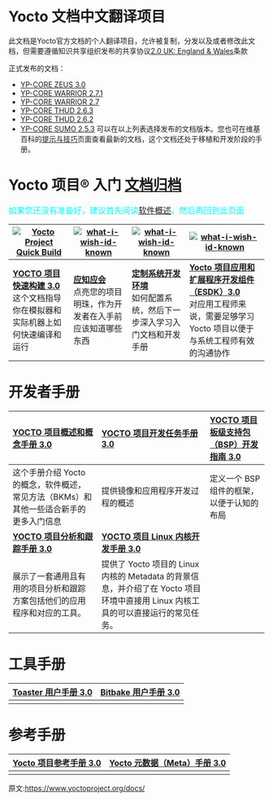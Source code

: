 [#]: translator: (guevaraya)
[#]: reviewer: ( )
[#]: publisher: ( )
[#]: url: ( https://www.yoctoproject.org/docs/)
[#]: subject: (yocto 文档索引)
Yocto 文档中文翻译项目
======
此文档是Yocto官方文档的个人翻译项目，允许被复制，分发以及或者修改此文档，但需要遵循知识共享组织发布的共享协议[2.0 UK: England & Wales][1]条款


正式发布的文档：

- [YP-CORE ZEUS 3.0][2]
- [YP-CORE WARRIOR 2.7.1][2]
- [YP-CORE WARRIOR 2.7][2]
- [YP-CORE THUD 2.6.3][2]
- [YP-CORE THUD 2.6.2][2]
- [YP-CORE SUMO 2.5.3][2]
可以在以上列表选择发布的文档版本。您也可在维基百科的[提示与技巧][3]页面查看最新的文档，这个文档还处于移植和开发阶段的手册。

Yocto 项目® 入门 [文档归档][12]
======
<font color=#00ffff size=3> 如果您还没有准备好，建议首先阅读[软件概述][4]。然后再回到此页面 </font>

|[![Yocto Project Quick Build][5]][9] |[![what-i-wish-id-known][6]][10] |[![what-i-wish-id-known][7]][11] |[![what-i-wish-id-known][8]][13] |
|----|-|-|--|
|[**YOCTO 项目快速构建 3.0**][9] <br>这个文档指导你在模拟器和实际机器上如何快速编译和运行 |[**应知应会**][10] <br> 点亮您的项目明珠，作为开发者在入手前应该知道哪些东西|[**定制系统开发环境**][11] <br>如何配置系统，然后下一步深入学习入门文档和开发手册|[**Yocto 项目应用和扩展程序开发组件（ESDK）3.0**][12] <br> 对应用工程师来说，需要足够学习 Yocto 项目以便于与系统工程师有效的沟通协作|

开发者手册
======



|[**YOCTO 项目概述和概念手册 3.0**][14] |[**YOCTO 项目开发任务手册 3.0**][15]  |[**YOCTO 项目板级支持包（BSP）开发指南 3.0**][16] |
|:-|:-|:---|
|这个手册介绍 Yocto 的概念，软件概述，常见方法（BKMs）和其他一些适合新手的更多入门信息|提供镜像和应用程序开发过程的概述|定义一个 BSP 组件的框架，以便于认知的布局|
|[**YOCTO 项目分析和跟踪手册 3.0**][14]|[**YOCTO 项目 Linux 内核开发手册 3.0**][14] ||
|展示了一套通用且有用的项目分析和跟踪方案包括他们的应用程序和对应的工具。|提供了 Yocto 项目的 Linux 内核的 Metadata 的背景信息，并介绍了在 Yocto 项目环境中直接用 Linux 内核工具的可以直接运行的常见任务。||

工具手册
======

| [**Toaster 用户手册 3.0**][14] <br> |[**Bitbake 用户手册 3.0**][15] <br>|
|:---|:---|
|||


参考手册
======

| [**Yocto 项目参考手册 3.0**][14] <br> |[**Yocto 元数据（Meta）手册 3.0**][15] <br> |
|:---|:---|
|||


原文:https://www.yoctoproject.org/docs/

[1]: https://creativecommons.org/licenses/by-sa/2.0/uk/deed.zh
[2]: https://www.yoctoproject.org/docs/
[3]: https://wiki.yoctoproject.org/wiki/TipsAndTricks
[4]: software-overview/software-overview.md
[5]: https://www.yoctoproject.org/wp-content/uploads/2017/08/docs-new-block-1.jpg
[6]: https://www.yoctoproject.org/wp-content/uploads/2017/08/docs-new-block-2.jpg
[7]: https://www.yoctoproject.org/wp-content/uploads/2017/08/docs-new-block-3.jpg
[8]: https://www.yoctoproject.org/wp-content/uploads/2017/08/docs-new-block-4.jpg
[9]: 3.0/brief-yoctoprojectqs/brief-yoctoprojectqs.md
[10]: what-i-wish-id-known/what-i-wish-id-known.md
[11]: transitioning-to-a-custom-environment/transitioning-to-a-custom-environment.md
[12]: https://www.yoctoproject.org/docs/archived-documents/
[13]: 3.0/sdk-manual/sdk-manual.md
[14]: 3.0/overview-manual/overview-manual.md
[15]: 3.0/dev-manual/dev-manual.md
[16]: 3.0/profile-manual/profile-manual.md
[17]: 3.0/kernel-dev/kernel-dev.md
[18]: 3.0/toaster-manual/toaster-manual.html
[19]: 3.0/bitbake-user-manual/bitbake-user-manual.html
[20]: 3.0/ref-manual/ref-manual.html
[21]: 3.0/mega-manual/mega-manual.html

